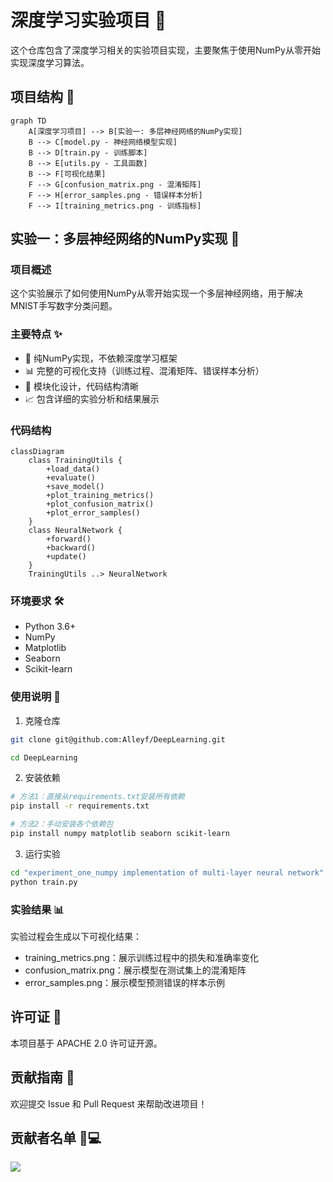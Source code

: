 # 深度学习实验项目 🧠

这个仓库包含了深度学习相关的实验项目实现，主要聚焦于使用NumPy从零开始实现深度学习算法。

## 项目结构 📁

```mermaid
graph TD
    A[深度学习项目] --> B[实验一: 多层神经网络的NumPy实现]
    B --> C[model.py - 神经网络模型实现]
    B --> D[train.py - 训练脚本]
    B --> E[utils.py - 工具函数]
    B --> F[可视化结果]
    F --> G[confusion_matrix.png - 混淆矩阵]
    F --> H[error_samples.png - 错误样本分析]
    F --> I[training_metrics.png - 训练指标]
```

## 实验一：多层神经网络的NumPy实现 🔬

### 项目概述
这个实验展示了如何使用NumPy从零开始实现一个多层神经网络，用于解决MNIST手写数字分类问题。

### 主要特点 ✨
- 🔧 纯NumPy实现，不依赖深度学习框架
- 📊 完整的可视化支持（训练过程、混淆矩阵、错误样本分析）
- 🎯 模块化设计，代码结构清晰
- 📈 包含详细的实验分析和结果展示

### 代码结构
```mermaid
classDiagram
    class TrainingUtils {
        +load_data()
        +evaluate()
        +save_model()
        +plot_training_metrics()
        +plot_confusion_matrix()
        +plot_error_samples()
    }
    class NeuralNetwork {
        +forward()
        +backward()
        +update()
    }
    TrainingUtils ..> NeuralNetwork
```

### 环境要求 🛠️
- Python 3.6+
- NumPy
- Matplotlib
- Seaborn
- Scikit-learn

### 使用说明 📝
1. 克隆仓库
```bash
git clone git@github.com:Alleyf/DeepLearning.git

cd DeepLearning
```

2. 安装依赖
```bash
# 方法1：直接从requirements.txt安装所有依赖
pip install -r requirements.txt

# 方法2：手动安装各个依赖包
pip install numpy matplotlib seaborn scikit-learn
```

3. 运行实验
```bash
cd "experiment_one_numpy implementation of multi-layer neural network"
python train.py
```

### 实验结果 📊

实验过程会生成以下可视化结果：
- training_metrics.png：展示训练过程中的损失和准确率变化
- confusion_matrix.png：展示模型在测试集上的混淆矩阵
- error_samples.png：展示模型预测错误的样本示例

## 许可证 📄
本项目基于 APACHE 2.0 许可证开源。

## 贡献指南 🤝
欢迎提交 Issue 和 Pull Request 来帮助改进项目！

## 贡献者名单 🧑💻
<a href="https://github.com/Alleyf/DeepLearning/graphs/contributors">
  <img src="https://contrib.rocks/image?repo=Alleyf/DeepLearning" />
</a>